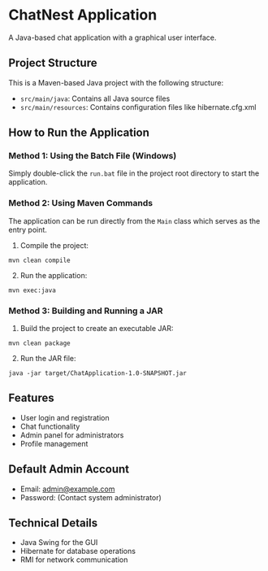 # ChatNest Application

A Java-based chat application with a graphical user interface.

## Project Structure

This is a Maven-based Java project with the following structure:
- `src/main/java`: Contains all Java source files
- `src/main/resources`: Contains configuration files like hibernate.cfg.xml

## How to Run the Application

### Method 1: Using the Batch File (Windows)

Simply double-click the `run.bat` file in the project root directory to start the application.

### Method 2: Using Maven Commands

The application can be run directly from the `Main` class which serves as the entry point.

1. Compile the project:
```
mvn clean compile
```

2. Run the application:
```
mvn exec:java
```

### Method 3: Building and Running a JAR

1. Build the project to create an executable JAR:
```
mvn clean package
```

2. Run the JAR file:
```
java -jar target/ChatApplication-1.0-SNAPSHOT.jar
```

## Features

- User login and registration
- Chat functionality
- Admin panel for administrators
- Profile management

## Default Admin Account

- Email: admin@example.com
- Password: (Contact system administrator)

## Technical Details

- Java Swing for the GUI
- Hibernate for database operations
- RMI for network communication
